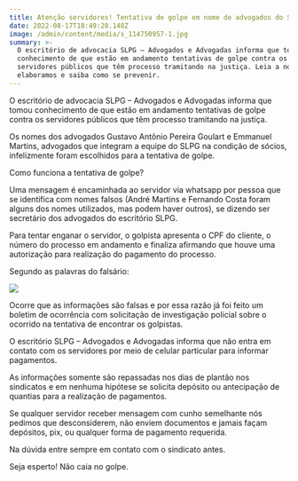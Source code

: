 ```yaml
---
title: Atenção servidores! Tentativa de golpe em nome de advogados do SLPG
date: 2022-08-17T18:49:28.148Z
image: /admin/content/media/s_114750957-1.jpg
summary: >-
  O escritório de advocacia SLPG – Advogados e Advogadas informa que tomou
  conhecimento de que estão em andamento tentativas de golpe contra os
  servidores públicos que têm processo tramitando na justiça. Leia a nota que
  elaboramos e saiba como se prevenir.
---
```

O escritório de advocacia SLPG – Advogados e Advogadas informa que tomou conhecimento de que estão em andamento tentativas de golpe contra os servidores públicos que têm processo tramitando na justiça.

Os nomes dos advogados Gustavo Antônio Pereira Goulart e Emmanuel Martins, advogados que integram a equipe do SLPG na condição de sócios, infelizmente foram escolhidos para a tentativa de golpe.

Como funciona a tentativa de golpe?

Uma mensagem é encaminhada ao servidor via whatsapp por pessoa que se identifica com nomes falsos (André Martins e Fernando Costa foram alguns dos nomes utilizados, mas podem haver outros), se dizendo ser secretário dos advogados do escritório SLPG.

Para tentar enganar o servidor, o golpista apresenta o CPF do cliente, o número do processo em andamento e finaliza afirmando que houve uma autorização para realização do pagamento do processo.

Segundo as palavras do falsário:

![](/admin/content/media/whatsapp-image-2022-08-17-at-11.09.36-1-.png)

Ocorre que as informações são falsas e por essa razão já foi feito um boletim de ocorrência com solicitação de investigação policial sobre o ocorrido na tentativa de encontrar os golpistas.

O escritório SLPG – Advogados e Advogadas informa que não entra em contato com os servidores por meio de celular particular para informar pagamentos.

As informações somente são repassadas nos dias de plantão nos sindicatos e em nenhuma hipótese se solicita depósito ou antecipação de quantias para a realização de pagamentos.

Se qualquer servidor receber mensagem com cunho semelhante nós pedimos que desconsiderem, não enviem documentos e jamais façam depósitos, pix, ou qualquer forma de pagamento requerida.

Na dúvida entre sempre em contato com o sindicato antes.

Seja esperto! Não caia no golpe.
